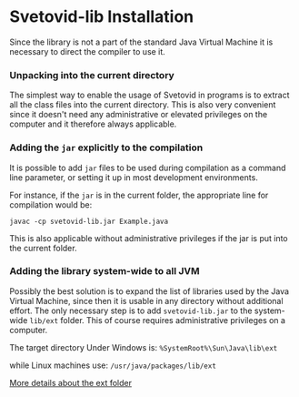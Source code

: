 # Svetovid-lib Installation

Since the library is not a part of the standard Java Virtual Machine
it is necessary to direct the compiler to use it.

### Unpacking into the current directory

The simplest way to enable the usage of Svetovid in programs is to
extract all the class files into the current directory. This is also
very convenient since it doesn't need any administrative or elevated
privileges on the computer and it therefore always applicable.


### Adding the `jar` explicitly to the compilation

It is possible to add `jar` files to be used during compilation as a
command line parameter, or setting it up in most development
environments.

For instance, if the `jar` is in the current folder, the appropriate
line for compilation would be:

`javac -cp svetovid-lib.jar Example.java`

This is also applicable without administrative privileges if the jar
is put into the current folder.

### Adding the library system-wide to all JVM

Possibly the best solution is to expand the list of libraries used by
the Java Virtual Machine, since then it is usable in any directory
without additional effort. The only necessary step is to add
`svetovid-lib.jar` to the system-wide `lib/ext` folder. This of course
requires administrative privileges on a computer.

The target directory Under Windows is:
 `%SystemRoot%\Sun\Java\lib\ext`

while Linux machines use: 
  `/usr/java/packages/lib/ext`

[More details about the ext folder](http://docs.oracle.com/javase/tutorial/ext/basics/install.html)
